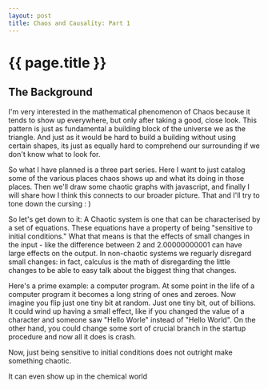 ```yaml
---
layout: post
title: Chaos and Causality: Part 1
---
```


{{ page.title }}
================

The Background
--------------

I'm very interested in the mathematical phenomenon of Chaos because it tends to show up everywhere, but
only after taking a good, close look.  This pattern is just as fundamental a building block of the 
universe we as the triangle.  And just as it would be hard to build a building without using certain
shapes, its just as equally hard to comprehend our surrounding if we don't know what to look for.  

So what I have planned is a three part series.  Here I want to just catalog some of the various
places chaos shows up and what its doing in those places.  Then we'll draw some chaotic graphs
with javascript, and finally I will share how I think this connects to our broader picture.
That and I'll try to tone down the cursing : )

So let's get down to it:
A Chaotic system is one that can be characterised by a set of equations.  These equations have
a property of being "sensitive to initial conditions."  What that means is that the effects of
small changes in the input - like the difference between 2 and 2.00000000001 can have 
large effects on the output.  In non-chaotic systems we reguarly disregard small changes: in
fact, calculus is the math of disregarding the little changes to be able to easy talk about
the biggest thing that changes.

Here's a prime example: a computer program.  At some point in the life of a computer program
it becomes a long string of ones and zeroes.  Now imagine you flip just one tiny bit at random.
Just one tiny bit, out of billions.  It could wind up having a small effect, like if you changed
the value of a character and someone saw "Hello Worle" instead of "Hello World".
On the other hand, you could change some sort of crucial branch in the startup procedure and now
all it does is crash.  

Now, just being sensitive to initial conditions does not outright make something chaotic.

It can even show up in the chemical world

<object width="480" height="385"><param name="movie" value="http://www.youtube.com/v/bH6bRt4XJcw?fs=1&amp;hl=en_US"></param><param name="allowFullScreen" value="true"></param><param name="allowscriptaccess" value="always"></param><embed src="http://www.youtube.com/v/bH6bRt4XJcw?fs=1&amp;hl=en_US" type="application/x-shockwave-flash" allowscriptaccess="always" allowfullscreen="true" width="480" height="385"></embed></object>


